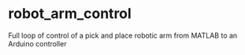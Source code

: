 # robot_arm_control
Full loop of control of a pick and place robotic arm from MATLAB to an Arduino controller
